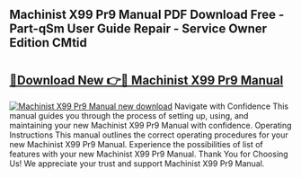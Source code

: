 ## Machinist X99 Pr9 Manual PDF Download Free - Part-qSm User Guide Repair - Service Owner Edition CMtid

# <h2><a href="http://bc16246.oget.top/?id=Machinist+X99+Pr9+Manual">🔗Download New 👉🔴 Machinist X99 Pr9 Manual</a></h2>

[![Machinist X99 Pr9 Manual new download](https://i.imgur.com/5g1atiW.png)](http://bc16246.oget.top/?id=Machinist+X99+Pr9+Manual)
Navigate with Confidence This manual guides you through the process of setting up, using, and maintaining your new Machinist X99 Pr9 Manual with confidence. Operating Instructions This manual outlines the correct operating procedures for your new Machinist X99 Pr9 Manual. Experience the possibilities of list of features with your new Machinist X99 Pr9 Manual. Thank You for Choosing Us! We appreciate your trust and support Machinist X99 Pr9 Manual.

